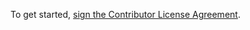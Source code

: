 To get started, [sign the Contributor License Agreement][1].

[1]:https://www.clahub.com/agreements/llbit/chunky
